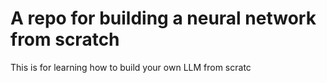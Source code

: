 
# A repo for building a neural network from scratch

This is for learning how to build your own LLM from scratc

